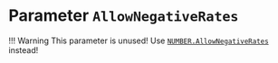 # Parameter `AllowNegativeRates`

!!! Warning
    This parameter is unused!
    Use [`NUMBER.AllowNegativeRates`](../Parameters/#PostProcessing-NUMBER.AllowNegativeRates) instead!

